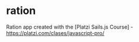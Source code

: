 # ration
Ration app created with the [Platzi Sails.js Course] - https://platzi.com/clases/javascript-pro/
